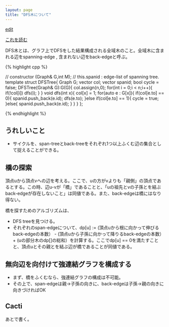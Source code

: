 ```yaml
---
layout: page
title: "DFS木について"
---
```


[edit](https://github.com/harufujimoto/harufujimoto.github.io/edit/master/_posts/graph/2020-09-11-dfstree.md)

[これを読む](https://codeforces.com/blog/entry/68138)

DFS木とは、グラフ上でDFSをした結果構成される全域木のこと。全域木に含まれる辺をspanning-edge , 含まれない辺をback-edgeと呼ぶ。

{% highlight cpp %}

// constructor (Graph<T>& G,int M); 
// this.spanid : edge-list of spanning tree.
template<class T> struct DFSTree{
  Graph<T> G;
  vector<int> col;
  vector<int> spanid;
  bool cycle = false;
  DFSTree(Graph<T>& G):G(G){
    col.assign(n,0);
    for(int i = 0;i < n;i++){
      if(!col[i]) dfs(i);
    }
  }
  void dfs(int x){
    col[x] = 1;
    for(auto e : G[x]){
      if(col[e.to] == 0){
        spanid.push_back(e.id);
        dfs(e.to);
      }else if(col[e.to] == 1){
        cycle = true;
      }else{
        spanid.push_back(e.id);
      }
    }
  }
};

{% endhighlight %}

## うれしいこと

- サイクルを、span-treeとback-treeをそれぞれ1つ以上ふくむ辺の集合として捉えることができる。

## 橋の探索

頂点uから頂点vへの辺を考える。ここで、uの方がvよりも「親側」の頂点であるとする。この時、辺u-vが「橋」であることと、「uの祖先とvの子孫とを結ぶback-edgeが存在しないこと」は同値である。また、back-edgeは橋にはなり得ない。

橋を探すためのアルゴリズムは、

- DFS treeを見つける。
- それぞれのspan-edgeについて、dp\[u] := (頂点uから根に向かって伸びるback-edgeの本数） - (頂点uから子孫に向かって降りるback-edgeの本数） + (uの部分木のdp\[]の総和）を計算する。ここでdp\[u] == 0を満たすことと、頂点uとその親とを結ぶ辺が橋であることが同値である。

## 無向辺を向付けて強連結グラフを構成する

- まず、橋をふくむなら、強連結グラフの構成は不可能。
- その上で、span-edgeは親→子孫の向きに、back-edgeは子孫→親の向きに向きづければOK

## Cacti

あとで書く。
